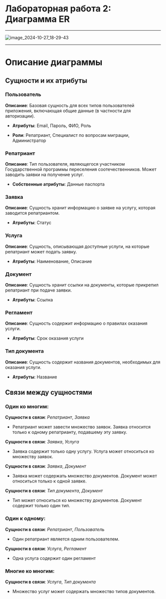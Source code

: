 # Лабораторная работа 2: Диаграмма ER

---

![image_2024-10-27_18-29-43](https://github.com/user-attachments/assets/5a57efad-7a7d-4466-a6a8-1bc1aa3b3c2e)

---

# Описание диаграммы

## Сущности и их атрибуты

### Пользователь

**Описание**: Базовая сущность для всех типов пользователей приложения, включающая общие данные (в частности для авторизации).

* **Атрибуты**: Email, Пароль, ФИО, Роль

* **Роли**: Репатриант, Специалист по вопросам миграции, Администратор

### Репатриант

**Описание**: Тип пользователя, являющегося участником Государственной программы переселения соотечественников. Может заводить заявки на получение услуг.

* **Собственные атрибуты**: Данные паспорта

### Заявка

**Описание**: Сущность хранит информацию о заявке на услугу, которая заводится репатриантом.

* **Атрибуты**: Статус

### Услуга

**Описание**: Сущность, описывающая доступные услуги, на которые репатриант может подать заявку.

* **Атрибуты**: Наименование, Описание

### Документ

**Описание**: Сущность хранит ссылки на документы, которые прикрепил репатриант при подаче заявки.

* **Атрибуты**: Ссылка

### Регламент

**Описание**: Сущность содержит информацию о правилах оказания услуги.

* **Атрибуты**: Срок оказания услуги

### Тип документа

**Описание**: Сущность содержит названия документов, необходимых для оказания услуги.

* **Атрибуты**: Название

## Связи между сущностями

### Один ко многим:

**Сущности в связи**: *Репатриант*, *Заявка*

* Репатриант может завести множество заявок. Заявка относится только к одному репатрианту, подавшему эту заявку.

**Сущности в связи**: *Заявка*, *Услуга*

* Заявка содержит только одну услугу. Услуга может относиться ко множеству заявок.

**Сущности в связи**: *Заявка*, *Документ*

* Заявка может содержать множество документов. Документ может относиться только к одной заявке.

**Сущности в связи**: *Тип документа*, *Документ*

* Тип может относиться ко множеству документов. Документ содержит только один тип.

### Один к одному:

**Сущности в связи**: *Репатриант*, *Пользователь*

* Один репатриант является одним пользователем.

**Сущности в связи**: *Услуга*, *Регламент*

* Одна услуга содержит один регламент

### Многие ко многим:

**Сущности в связи**: *Услуга*, *Тип документа*

* Множество услуг может содержать множество типов документов.
